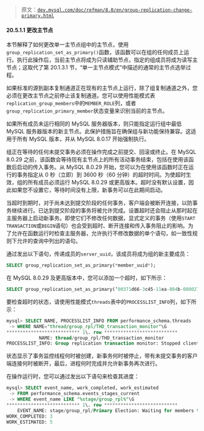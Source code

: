 > 原文：[`dev.mysql.com/doc/refman/8.0/en/group-replication-change-primary.html`](https://dev.mysql.com/doc/refman/8.0/en/group-replication-change-primary.html)

#### 20.5.1.1 更改主节点

本节解释了如何更改单一主节点组中的主节点，使用`group_replication_set_as_primary()`函数，该函数可以在组的任何成员上运行。执行此操作后，当前主节点将成为只读辅助节点，指定的组成员将成为读写主节点；这取代了第 20.1.3.1 节，“单一主节点模式”中描述的通常的主节点选举过程。

如果标准的源到副本复制通道正在现有的主节点上运行，除了组复制通道之外，您必须在更改主节点之前停止该复制通道。您可以使用性能模式表`replication_group_members`中的`MEMBER_ROLE`列，或者`group_replication_primary_member`状态变量来识别当前的主节点。

如果所有成员未运行相同的 MySQL 服务器版本，则只能指定运行组中最低 MySQL 服务器版本的新主节点。此保护措施旨在确保组与新功能保持兼容。这适用于所有 MySQL 版本，并从 MySQL 8.0.17 开始强制执行。

组正在等待的任何未提交事务必须在操作完成之前提交、回滚或终止。在 MySQL 8.0.29 之前，该函数会等待现有主节点上的所有活动事务结束，包括在使用该函数后启动的传入事务。从 MySQL 8.0.29 开始，您可以为在使用该函数时正在运行的事务指定从 0 秒（立即）到 3600 秒（60 分钟）的超时时间。为使超时生效，组的所有成员必须运行 MySQL 8.0.29 或更高版本。超时没有默认设置，因此如果您不设置它，等待时间没有上限，新事务可以在此期间启动。

当超时到期时，对于尚未达到提交阶段的任何事务，客户端会被断开连接，以防事务继续进行。已达到提交阶段的事务将被允许完成。设置超时还会阻止从那时起在主服务器上启动新事务。即使它们不修改任何数据，显式定义的事务（使用`START TRANSACTION`或`BEGIN`语句）也会受到超时、断开连接和传入事务阻止的影响。为了允许在函数运行时检查主服务器，允许执行不修改数据的单个语句，如一致性规则下允许的查询中列出的语句。

通过发出以下语句，传递成员的`server_uuid`，该成员将成为组的新主要成员：

```sql
SELECT group_replication_set_as_primary(*member_uuid*);
```

在 MySQL 8.0.29 及更高版本中，您可以添加一个超时，如下所示：

```sql
SELECT group_replication_set_as_primary(‘00371d66-3c45-11ea-804b-080027337932’, 300)
```

要检查超时的状态，请使用性能模式`threads`表中的`PROCESSLIST_INFO`列，如下所示：

```sql
mysql> SELECT NAME, PROCESSLIST_INFO FROM performance_schema.threads 
 -> WHERE NAME="thread/group_rpl/THD_transaction_monitor"\G
*************************** 1\. row ***************************
            NAME: thread/group_rpl/THD_transaction_monitor
PROCESSLIST_INFO: Group replication transaction monitor: Stopped client connections
```

状态显示了事务监控线程何时被创建，新事务何时被停止，带有未提交事务的客户端连接何时被断开，最后，进程何时完成并允许新事务再次进行。

在操作运行时，您可以通过发出以下语句来检查其进度：

```sql
mysql> SELECT event_name, work_completed, work_estimated 
 -> FROM performance_schema.events_stages_current 
 -> WHERE event_name LIKE "%stage/group_rpl%"\G
*************************** 1\. row ***************************
    EVENT_NAME: stage/group_rpl/Primary Election: Waiting for members to turn on super_read_only
WORK_COMPLETED: 3
WORK_ESTIMATED: 5
```
